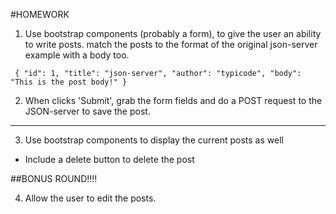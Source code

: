 #HOMEWORK

1. Use bootstrap components (probably a form), to give the user an ability to write posts. match the posts to the format of the original json-server example with a body too.

```
 { "id": 1, "title": "json-server", "author": "typicode", "body": "This is the post body!" }
 ```

 2. When clicks 'Submit', grab the form fields and do a POST request to the JSON-server to save the post.

---

3. Use bootstrap components to display the current posts as well

 - Include a delete button to delete the post


##BONUS ROUND!!!!

4. Allow the user to edit the posts.
